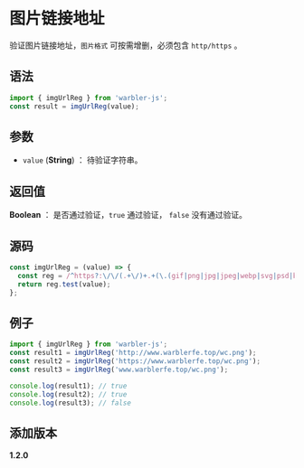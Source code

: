 # 图片链接地址

验证图片链接地址，`图片格式` 可按需增删，必须包含 `http/https` 。

## 语法

```js
import { imgUrlReg } from 'warbler-js';
const result = imgUrlReg(value);
```

## 参数

- `value` (**String**) ： 待验证字符串。

## 返回值

**Boolean** ： 是否通过验证，`true` 通过验证， `false` 没有通过验证。

## 源码

```js
const imgUrlReg = (value) => {
  const reg = /^https?:\/\/(.+\/)+.+(\.(gif|png|jpg|jpeg|webp|svg|psd|bmp|tif))$/i;
  return reg.test(value);
};
```

## 例子

```js
import { imgUrlReg } from 'warbler-js';
const result1 = imgUrlReg('http://www.warblerfe.top/wc.png');
const result2 = imgUrlReg('https://www.warblerfe.top/wc.png');
const result3 = imgUrlReg('www.warblerfe.top/wc.png');

console.log(result1); // true
console.log(result2); // true
console.log(result3); // false
```

## 添加版本

**1.2.0**
